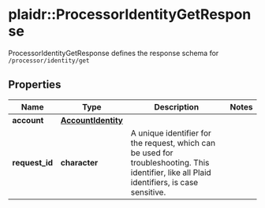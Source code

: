# plaidr::ProcessorIdentityGetResponse

ProcessorIdentityGetResponse defines the response schema for `/processor/identity/get`

## Properties
Name | Type | Description | Notes
------------ | ------------- | ------------- | -------------
**account** | [**AccountIdentity**](AccountIdentity.md) |  | 
**request_id** | **character** | A unique identifier for the request, which can be used for troubleshooting. This identifier, like all Plaid identifiers, is case sensitive. | 


